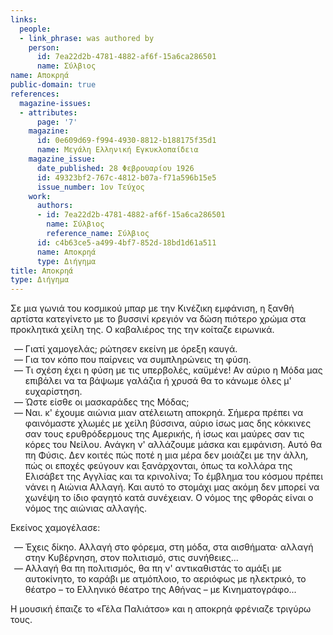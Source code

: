 ```yaml
---
links:
  people:
  - link_phrase: was authored by
    person:
      id: 7ea22d2b-4781-4882-af6f-15a6ca286501
      name: Σύλβιος
name: Αποκρηά
public-domain: true
references:
  magazine-issues:
  - attributes:
      page: '7'
    magazine:
      id: 0e609d69-f994-4930-8812-b188175f35d1
      name: Μεγάλη Ελληνική Εγκυκλοπαίδεια
    magazine_issue:
      date_published: 28 Φεβρουαρίου 1926
      id: 49323bf2-767c-4812-b07a-f71a596b15e5
      issue_number: 1ον Τεύχος
    work:
      authors:
      - id: 7ea22d2b-4781-4882-af6f-15a6ca286501
        name: Σύλβιος
        reference_name: Σύλβιος
      id: c4b63ce5-a499-4bf7-852d-18bd1d61a511
      name: Αποκρηά
      type: Διήγημα
title: Αποκρηά
type: Διήγημα
---
```


<main class="content" itemprop="text">
<p>Σε μια γωνιά του κοσμικού μπαρ με την Κινέζικη εμφάνιση, η ξανθή αρτίστα κατεγίνετο με το βυσσινί κρεγιόν να δώση
πιότερο χρώμα στα προκλητικά χείλη της. Ο καβαλιέρος της την κοίταζε ειρωνικά.</p>

<ol style="list-style-type: '&mdash; '">
  <li>Γιατί χαμογελάς; ρώτησεν εκείνη με όρεξη καυγά.</li>
  <li>Για τον κόπο που παίρνεις να συμπληρώνεις τη φύση.</li>
  <li>
    Τι σχέση έχει η φύση με τις υπερβολές, καϋμένε! Αν αύριο η Μόδα μας επιβάλει να τα βάψωμε γαλάζια ή χρυσά θα το
    κάνωμε όλες μ' ευχαρίστηση.
  </li>
  <li>Ώστε είσθε οι μασκαράδες της Μόδας;</li>
  <li>
    Ναι. κ' έχουμε αιώνια μιαν ατέλειωτη αποκρηά. Σήμερα πρέπει να φαινόμαστε χλωμές με χείλη βύσσινα, αύριο ίσως μας
    δης κόκκινες σαν τους ερυθρόδερμους της Αμερικής, ή ίσως και μαύρες σαν τις κόρες του Νείλου. Ανάγκη ν' αλλάζουμε
    μάσκα και εμφάνιση. Αυτό θα πη Φύσις. Δεν κοιτές πώς ποτέ η μια μέρα δεν μοιάζει με την άλλη, πώς οι εποχές φεύγουν
    και ξανάρχονται, όπως τα κολλάρα της Ελισάβετ της Αγγλίας και τα κρινολίνα; Το έμβλημα του κόσμου πρέπει νάνει η
    Αιώνια Αλλαγή. Και αυτό το στομάχι μας ακόμη δεν μπορεί να χωνέψη το ίδιο φαγητό κατά συνέχειαν. Ο νόμος της φθοράς
    είναι ο νόμος της αιώνιας αλλαγής.
  </li>
</ol>

<p>Εκείνος χαμογέλασε:</p>

<ol style="list-style-type: '&mdash; '">
  <li>
    Έχεις δίκηο. Αλλαγή στο φόρεμα, στη μόδα, στα αισθήματα· αλλαγή στην Κυβέρνηση, στον πολιτισμό, στις συνήθειες...
  </li>
  <li>
    Αλλαγή θα πη πολιτισμός, θα πη ν' αντικαθιστάς το αμάξι με αυτοκίνητο, το καράβι με ατμόπλοιο, το αεριόφως με
    ηλεκτρικό, το θέατρο &ndash; το Ελληνικό θέατρο της Αθήνας &ndash; με Κινηματογράφο...
  </li>
</ol>

<p>Η μουσική έπαιζε το «Γέλα Παλιάτσο» και η αποκρηά φρένιαζε τριγύρω τους.</p>
</main>

